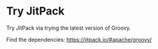 # Try JitPack
Try JitPack via trying the latest version of Groovy.

Find the dependencies: https://jitpack.io/#apache/groovy/
